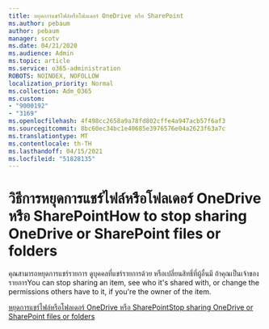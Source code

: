 ```yaml
---
title: หยุดการแชร์ไฟล์หรือโฟลเดอร์ OneDrive หรือ SharePoint
ms.author: pebaum
author: pebaum
manager: scotv
ms.date: 04/21/2020
ms.audience: Admin
ms.topic: article
ms.service: o365-administration
ROBOTS: NOINDEX, NOFOLLOW
localization_priority: Normal
ms.collection: Adm_O365
ms.custom:
- "9000192"
- "3169"
ms.openlocfilehash: 4f498cc2658a9a78fd802cffe4a947acb57f6af3
ms.sourcegitcommit: 8bc60ec34bc1e40685e3976576e04a2623f63a7c
ms.translationtype: MT
ms.contentlocale: th-TH
ms.lasthandoff: 04/15/2021
ms.locfileid: "51828135"
---
```

# <a name="how-to-stop-sharing-onedrive-or-sharepoint-files-or-folders"></a><span data-ttu-id="37cca-102">วิธีการหยุดการแชร์ไฟล์หรือโฟลเดอร์ OneDrive หรือ SharePoint</span><span class="sxs-lookup"><span data-stu-id="37cca-102">How to stop sharing OneDrive or SharePoint files or folders</span></span>

<span data-ttu-id="37cca-103">คุณสามารถหยุดการแชร์รายการ ดูบุคคลที่แชร์รายการด้วย หรือเปลี่ยนสิทธิ์ที่ผู้อื่นมี ถ้าคุณเป็นเจ้าของรายการ</span><span class="sxs-lookup"><span data-stu-id="37cca-103">You can stop sharing an item, see who it's shared with, or change the permissions others have to it, if you're the owner of the item.</span></span>

[<span data-ttu-id="37cca-104">หยุดการแชร์ไฟล์หรือโฟลเดอร์ OneDrive หรือ SharePoint</span><span class="sxs-lookup"><span data-stu-id="37cca-104">Stop sharing OneDrive or SharePoint files or folders</span></span>](https://support.office.com/article/stop-sharing-onedrive-or-sharepoint-files-or-folders-or-change-permissions-0a36470f-d7fe-40a0-bd74-0ac6c1e13323)